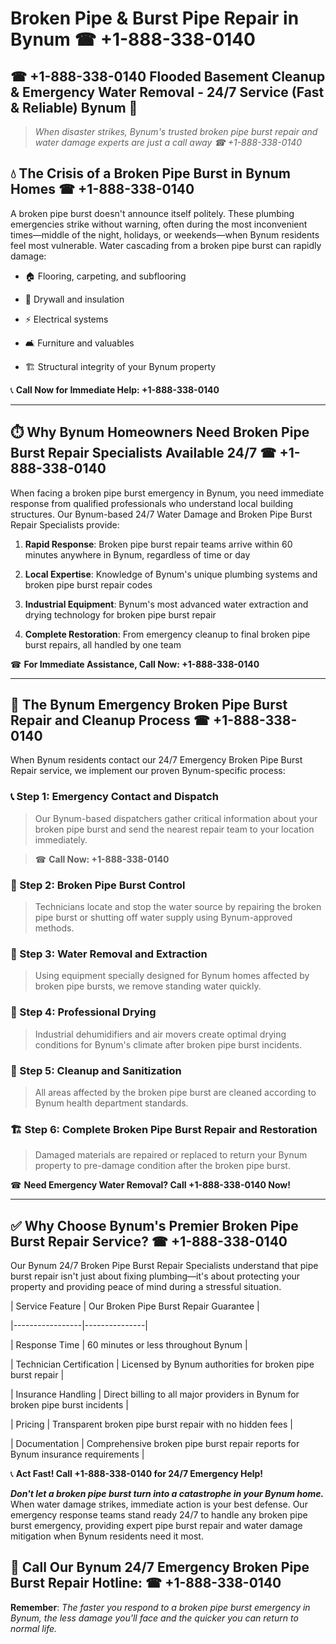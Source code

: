 # Broken Pipe & Burst Pipe Repair in Bynum ☎ +1-888-338-0140  
## ☎ +1-888-338-0140 Flooded Basement Cleanup & Emergency Water Removal - 24/7 Service (Fast & Reliable) Bynum 🚨  

> *When disaster strikes, Bynum's trusted broken pipe burst repair and water damage experts are just a call away ☎ +1-888-338-0140*  

## 💧 The Crisis of a Broken Pipe Burst in Bynum Homes ☎ +1-888-338-0140  

A broken pipe burst doesn't announce itself politely. These plumbing emergencies strike without warning, often during the most inconvenient times—middle of the night, holidays, or weekends—when Bynum residents feel most vulnerable. Water cascading from a broken pipe burst can rapidly damage:  

* 🏠 Flooring, carpeting, and subflooring  
* 🧱 Drywall and insulation  
* ⚡ Electrical systems  
* 🛋️ Furniture and valuables  
* 🏗️ Structural integrity of your Bynum property  

📞 **Call Now for Immediate Help: +1-888-338-0140**  

---  

## ⏱️ Why Bynum Homeowners Need Broken Pipe Burst Repair Specialists Available 24/7 ☎ +1-888-338-0140  

When facing a broken pipe burst emergency in Bynum, you need immediate response from qualified professionals who understand local building structures. Our Bynum-based 24/7 Water Damage and Broken Pipe Burst Repair Specialists provide:  

1. **Rapid Response**: Broken pipe burst repair teams arrive within 60 minutes anywhere in Bynum, regardless of time or day  
2. **Local Expertise**: Knowledge of Bynum's unique plumbing systems and broken pipe burst repair codes  
3. **Industrial Equipment**: Bynum's most advanced water extraction and drying technology for broken pipe burst repair  
4. **Complete Restoration**: From emergency cleanup to final broken pipe burst repairs, all handled by one team  

☎ **For Immediate Assistance, Call Now: +1-888-338-0140**  

---  

## 🔧 The Bynum Emergency Broken Pipe Burst Repair and Cleanup Process ☎ +1-888-338-0140  

When Bynum residents contact our 24/7 Emergency Broken Pipe Burst Repair service, we implement our proven Bynum-specific process:  

### 📞 Step 1: Emergency Contact and Dispatch  
> Our Bynum-based dispatchers gather critical information about your broken pipe burst and send the nearest repair team to your location immediately.  
> ☎ **Call Now: +1-888-338-0140**  

### 🚿 Step 2: Broken Pipe Burst Control  
> Technicians locate and stop the water source by repairing the broken pipe burst or shutting off water supply using Bynum-approved methods.  

### 🌊 Step 3: Water Removal and Extraction  
> Using equipment specially designed for Bynum homes affected by broken pipe bursts, we remove standing water quickly.  

### 💨 Step 4: Professional Drying  
> Industrial dehumidifiers and air movers create optimal drying conditions for Bynum's climate after broken pipe burst incidents.  

### 🧼 Step 5: Cleanup and Sanitization  
> All areas affected by the broken pipe burst are cleaned according to Bynum health department standards.  

### 🏗️ Step 6: Complete Broken Pipe Burst Repair and Restoration  
> Damaged materials are repaired or replaced to return your Bynum property to pre-damage condition after the broken pipe burst.  

☎ **Need Emergency Water Removal? Call +1-888-338-0140 Now!**  

---  

## ✅ Why Choose Bynum's Premier Broken Pipe Burst Repair Service? ☎ +1-888-338-0140  

Our Bynum 24/7 Broken Pipe Burst Repair Specialists understand that pipe burst repair isn't just about fixing plumbing—it's about protecting your property and providing peace of mind during a stressful situation.  

| Service Feature | Our Broken Pipe Burst Repair Guarantee |  
|-----------------|---------------|  
| Response Time | 60 minutes or less throughout Bynum |  
| Technician Certification | Licensed by Bynum authorities for broken pipe burst repair |  
| Insurance Handling | Direct billing to all major providers in Bynum for broken pipe burst incidents |  
| Pricing | Transparent broken pipe burst repair with no hidden fees |  
| Documentation | Comprehensive broken pipe burst repair reports for Bynum insurance requirements |  

📞 **Act Fast! Call +1-888-338-0140 for 24/7 Emergency Help!**  

***Don't let a broken pipe burst turn into a catastrophe in your Bynum home.*** When water damage strikes, immediate action is your best defense. Our emergency response teams stand ready 24/7 to handle any broken pipe burst emergency, providing expert pipe burst repair and water damage mitigation when Bynum residents need it most.  

## 📱 Call Our Bynum 24/7 Emergency Broken Pipe Burst Repair Hotline: ☎ +1-888-338-0140  

**Remember**: *The faster you respond to a broken pipe burst emergency in Bynum, the less damage you'll face and the quicker you can return to normal life.*